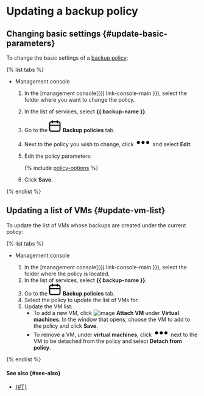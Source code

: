 # Updating a backup policy

## Changing basic settings {#update-basic-parameters}

To change the basic settings of a [backup policy](../../concepts/policy.md):

{% list tabs %}

- Management console

   1. In the [management console]({{ link-console-main }}), select the folder where you want to change the policy.
   1. In the list of services, select **{{ backup-name }}**.
   1. Go to the ![policies](../../../_assets/backup/policies.svg) **Backup policies** tab.
   1. Next to the policy you wish to change, click ![options](../../../_assets/options.svg) and select **Edit**.
   1. Edit the policy parameters:

      {% include [policy-options](../../../_includes/backup/policy-options.md) %}

   1. Click **Save**.

{% endlist %}

## Updating a list of VMs {#update-vm-list}

To update the list of VMs whose backups are created under the current policy:

{% list tabs %}

- Management console

   1. In the [management console]({{ link-console-main }}), select the folder where the policy is located.
   1. In the list of services, select **{{ backup-name }}**.
   1. Go to the ![policies](../../../_assets/backup/policies.svg) **Backup policies** tab.
   1. Select the policy to update the list of VMs for.
   1. Update the VM list:
      * To add a new VM, click ![image](../../../_assets/plus-sign.svg) **Attach VM** under **Virtual machines**. In the window that opens, choose the VM to add to the policy and click **Save**.
      * To remove a VM, under **virtual machines**, click ![options](../../../_assets/options.svg) next to the VM to be detached from the policy and select **Detach from policy**.

{% endlist %}

#### See also {#see-also}

* [{#T}](delete.md)
